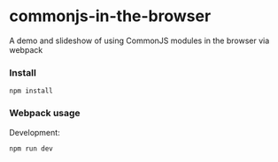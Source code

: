 # commonjs-in-the-browser
A demo and slideshow of using CommonJS modules in the browser via webpack

### Install

```shell
npm install
```

### Webpack usage

Development:

```
npm run dev
```
